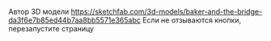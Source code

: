Автор 3D модели https://sketchfab.com/3d-models/baker-and-the-bridge-da3f6e7b85ed44b7aa8bb5571e365abc
Если не отзываются кнопки, перезапустите страницу
